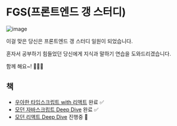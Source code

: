 # FGS(프론트엔드 갱 스터디)
![image](https://github.com/user-attachments/assets/aa8ed726-4d17-466b-a84c-8cf6fcfe3aed)

이걸 맞은 당신은 프론트엔드 갱 스터디 일원이 되었습니다.

혼자서 공부하기 힘들었던 당신에게 지식과 말하기 연습을 도와드리겠습니다.

함께 해요~! 🔫🔫🔫

## 책

- [우아한 타입스크립트 with 리액트](https://github.com/Frontend-Gang-Study/woowahan-typescript-with-react) 완료 ✅
- [모던 자바스크립트 Deep Dive](https://github.com/Frontend-Gang-Study/modern-javascript-deep-dive) 완료 ✅
- [모던 리액트 Deep Dive](https://github.com/Frontend-Gang-Study/modern-react-deep-dive) 진행중 🚀
